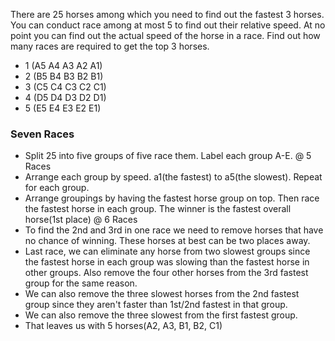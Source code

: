 There are 25 horses among which you need to find out the fastest 3 horses. You can conduct race among at most 5 to find out their relative speed. At no point you can find out the actual speed of the horse in a race. Find out how many races are required to get the top 3 horses.



- 1 (A5 A4 A3 A2 A1)
- 2 (B5 B4 B3 B2 B1)
- 3 (C5 C4 C3 C2 C1)
- 4 (D5 D4 D3 D2 D1)
- 5 (E5 E4 E3 E2 E1)

### Seven Races

- Split 25 into five groups of five race them. Label each group A-E. @ 5 Races
- Arrange each group by speed. a1(the fastest) to a5(the slowest). Repeat for each group.
- Arrange groupings by having the fastest horse group on top. Then race the
fastest horse in each group. The winner is the fastest overall horse(1st place) @ 6 Races
- To find the 2nd and 3rd in one race we need to remove horses that have no chance of winning. These horses at best
can be two places away.
- Last race, we can eliminate any horse from two slowest groups since the fastest horse in each
group was slowing than the fastest horse in other groups. Also remove the four other horses
from the 3rd fastest group for the same reason.
- We can also remove the three slowest horses from the 2nd fastest group
since they aren't faster than 1st/2nd fastest in that group.
- We can also remove the three slowest from the first fastest group.
- That leaves us with 5 horses(A2, A3, B1, B2, C1)
